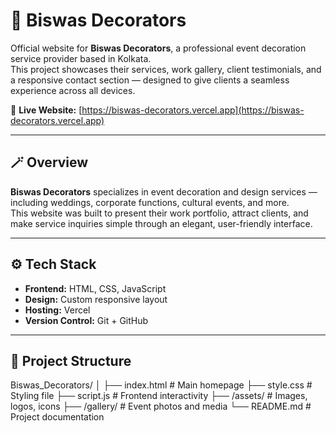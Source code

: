 # 🎉 Biswas Decorators

Official website for **Biswas Decorators**, a professional event decoration service provider based in Kolkata.  
This project showcases their services, work gallery, client testimonials, and a responsive contact section — designed to give clients a seamless experience across all devices.

🔗 **Live Website:** [https://biswas-decorators.vercel.app](https://biswas-decorators.vercel.app)

---

## 🪄 Overview

**Biswas Decorators** specializes in event decoration and design services — including weddings, corporate functions, cultural events, and more.  
This website was built to present their work portfolio, attract clients, and make service inquiries simple through an elegant, user-friendly interface.

---

## ⚙️ Tech Stack

- **Frontend:** HTML, CSS, JavaScript  
- **Design:** Custom responsive layout  
- **Hosting:** Vercel  
- **Version Control:** Git + GitHub  

---

## 📁 Project Structure
Biswas_Decorators/
│
├── index.html # Main homepage
├── style.css # Styling file
├── script.js # Frontend interactivity
├── /assets/ # Images, logos, icons
├── /gallery/ # Event photos and media
└── README.md # Project documentation
